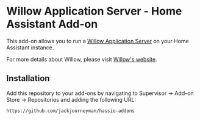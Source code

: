 # Willow Application Server - Home Assistant Add-on

This add-on allows you to run a [Willow Application Server](https://heywillow.io/components/willow-application-server/) on your Home Assistant instance.

For more details about Willow, please visit [Willow's website](https://heywillow.io/).

## Installation

Add this repository to your add-ons by navigating to Supervisor -> Add-on Store -> Repositories and adding the following URL:

```txt
https://github.com/jackjourneyman/hassio-addons
```
